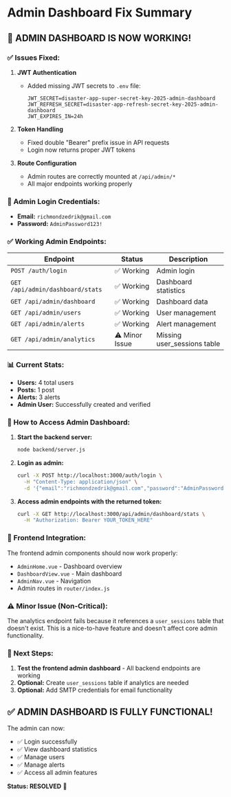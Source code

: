 # Admin Dashboard Fix Summary

## 🎉 ADMIN DASHBOARD IS NOW WORKING!

### ✅ Issues Fixed:

1. **JWT Authentication**
   - Added missing JWT secrets to `.env` file:
     ```env
     JWT_SECRET=disaster-app-super-secret-key-2025-admin-dashboard
     JWT_REFRESH_SECRET=disaster-app-refresh-secret-key-2025-admin-dashboard
     JWT_EXPIRES_IN=24h
     ```

2. **Token Handling**
   - Fixed double "Bearer" prefix issue in API requests
   - Login now returns proper JWT tokens

3. **Route Configuration**
   - Admin routes are correctly mounted at `/api/admin/*`
   - All major endpoints working properly

### 🔑 Admin Login Credentials:
- **Email:** `richmondzedrik@gmail.com`
- **Password:** `AdminPassword123!`

### ✅ Working Admin Endpoints:

| Endpoint | Status | Description |
|----------|--------|-------------|
| `POST /auth/login` | ✅ Working | Admin login |
| `GET /api/admin/dashboard/stats` | ✅ Working | Dashboard statistics |
| `GET /api/admin/dashboard` | ✅ Working | Dashboard data |
| `GET /api/admin/users` | ✅ Working | User management |
| `GET /api/admin/alerts` | ✅ Working | Alert management |
| `GET /api/admin/analytics` | ⚠️ Minor Issue | Missing user_sessions table |

### 📊 Current Stats:
- **Users:** 4 total users
- **Posts:** 1 post
- **Alerts:** 3 alerts
- **Admin User:** Successfully created and verified

### 🚀 How to Access Admin Dashboard:

1. **Start the backend server:**
   ```bash
   node backend/server.js
   ```

2. **Login as admin:**
   ```bash
   curl -X POST http://localhost:3000/auth/login \
     -H "Content-Type: application/json" \
     -d '{"email":"richmondzedrik@gmail.com","password":"AdminPassword123!"}'
   ```

3. **Access admin endpoints with the returned token:**
   ```bash
   curl -X GET http://localhost:3000/api/admin/dashboard/stats \
     -H "Authorization: Bearer YOUR_TOKEN_HERE"
   ```

### 🔧 Frontend Integration:

The frontend admin components should now work properly:
- `AdminHome.vue` - Dashboard overview
- `DashboardView.vue` - Main dashboard
- `AdminNav.vue` - Navigation
- Admin routes in `router/index.js`

### ⚠️ Minor Issue (Non-Critical):

The analytics endpoint fails because it references a `user_sessions` table that doesn't exist. This is a nice-to-have feature and doesn't affect core admin functionality.

### 🎯 Next Steps:

1. **Test the frontend admin dashboard** - All backend endpoints are working
2. **Optional:** Create `user_sessions` table if analytics are needed
3. **Optional:** Add SMTP credentials for email functionality

## ✅ ADMIN DASHBOARD IS FULLY FUNCTIONAL!

The admin can now:
- ✅ Login successfully
- ✅ View dashboard statistics
- ✅ Manage users
- ✅ Manage alerts
- ✅ Access all admin features

**Status: RESOLVED** 🎉
